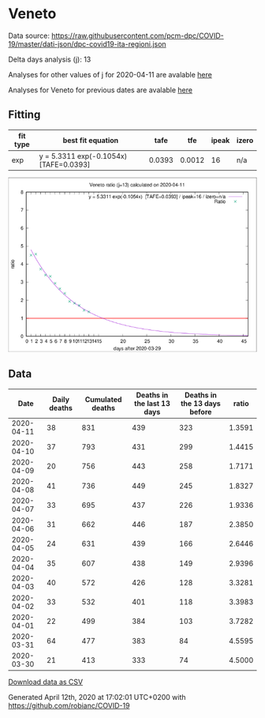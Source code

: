 # Veneto

Data source: https://raw.githubusercontent.com/pcm-dpc/COVID-19/master/dati-json/dpc-covid19-ita-regioni.json

Delta days analysis (j): 13

Analyses for other values of j for 2020-04-11 are avalable [here](../2020-04-11/README.md)

Analyses for Veneto for previous dates are avalable [here](../README.md)

## Fitting 
|fit type|best fit equation|tafe|tfe|ipeak|izero|
|-------|-----|--------|------|---|---|
|exp|y = 5.3311 exp(-0.1054x)  [TAFE=0.0393]|0.0393|0.0012|16|n/a|

![Plot](COVID-19_veneto_j13_2020-04-11.png)

## Data
|Date|Daily deaths|Cumulated deaths|Deaths in the last 13 days|Deaths in the 13 days before|ratio|
|----|----------|-----------|-------|--------------------|-----|
|2020-04-11|38|831|439|323|1.3591|
|2020-04-10|37|793|431|299|1.4415|
|2020-04-09|20|756|443|258|1.7171|
|2020-04-08|41|736|449|245|1.8327|
|2020-04-07|33|695|437|226|1.9336|
|2020-04-06|31|662|446|187|2.3850|
|2020-04-05|24|631|439|166|2.6446|
|2020-04-04|35|607|438|149|2.9396|
|2020-04-03|40|572|426|128|3.3281|
|2020-04-02|33|532|401|118|3.3983|
|2020-04-01|22|499|384|103|3.7282|
|2020-03-31|64|477|383|84|4.5595|
|2020-03-30|21|413|333|74|4.5000|

[Download data as CSV](COVID-19_veneto_j13_2020-04-11.csv)

Generated April 12th, 2020 at 17:02:01 UTC+0200 with https://github.com/robianc/COVID-19
